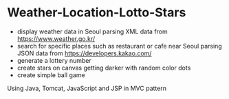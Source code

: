 # Weather-Location-Lotto-Stars

- display weather data in Seoul parsing XML data from https://www.weather.go.kr/
- search for specific places such as restaurant or cafe near Seoul parsing JSON data from https://developers.kakao.com/
- generate a lottery number
- create stars on canvas getting darker with random color dots
- create simple ball game

Using Java, Tomcat, JavaScript and JSP in MVC pattern
